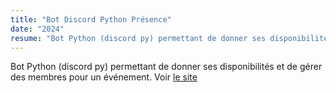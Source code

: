 ```yaml
---
title: "Bot Discord Python Présence"
date: "2024"
resume: "Bot Python (discord py) permettant de donner ses disponibilités et de gérer des membres pour un événement. Voir [le site](https://discord.com/application-directory/1254138347480289350)"
---
```


Bot Python (discord py) permettant de donner ses disponibilités et de gérer des membres pour un événement. Voir [le site](https://discord.com/application-directory/1254138347480289350)

